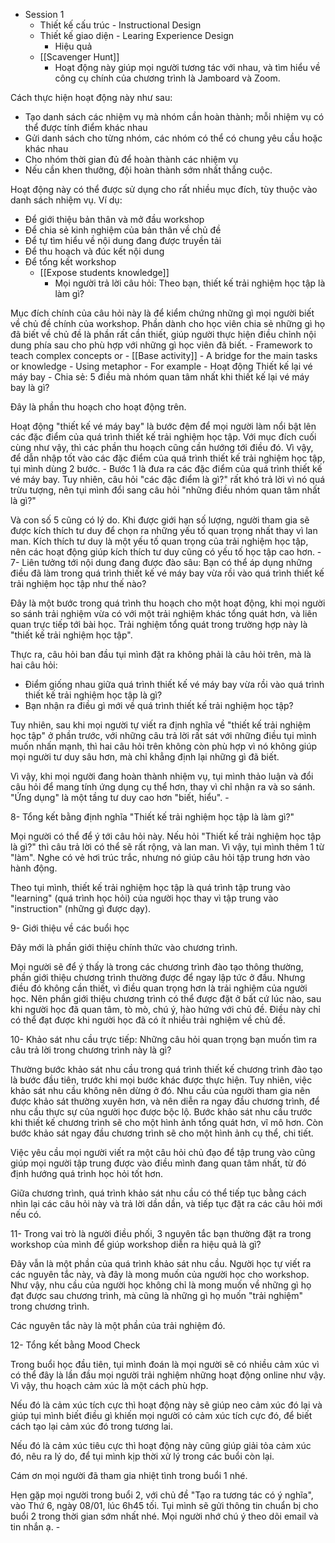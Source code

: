- Session 1
    - Thiết kế cấu trúc - Instructional Design
    - Thiết kế giao diện - Learing Experience Design
        - Hiệu quả
    - [[Scavenger Hunt]]
        - Hoạt động này giúp mọi người tương tác với nhau, và tìm hiểu về công cụ chính của chương trình là Jamboard và Zoom.

Cách thực hiện hoạt động này như sau:
- Tạo danh sách các nhiệm vụ mà nhóm cần hoàn thành; mỗi nhiệm vụ có thể được tính điểm khác nhau
- Gửi danh sách cho từng nhóm, các nhóm có thể có chung yêu cầu hoặc khác nhau
- Cho nhóm thời gian đủ để hoàn thành các nhiệm vụ
- Nếu cần khen thưởng, đội hoàn thành sớm nhất thắng cuộc.

Hoạt động này có thể được sử dụng cho rất nhiều mục đích, tùy thuộc vào danh sách nhiệm vụ. Ví dụ:
- Để giới thiệu bản thân và mở đầu workshop
- Để chia sẻ kinh nghiệm của bản thân về chủ đề
- Để tự tìm hiểu về nội dung đang được truyền tải
- Để thu hoạch và đúc kết nội dung
- Để tổng kết workshop
    - [[Expose students knowledge]]
        - Mọi người trả lời câu hỏi: Theo bạn, thiết kế trải nghiệm học tập là làm gì?

Mục đích chính của câu hỏi này là để kiểm chứng những gì mọi người biết về chủ đề chính của workshop. Phần dành cho học viên chia sẻ những gì họ đã biết về chủ đề là phần rất cần thiết, giúp người thực hiện điều chỉnh nội dung phía sau cho phù hợp với những gì học viên đã biết.
    - Framework to teach complex concepts or 
    - [[Base activity]]
        - A bridge for the main tasks or knowledge
        - Using metaphor
        - For example
            - Hoạt động Thiết kế lại vé máy bay
                - Chia sẻ: 5 điều mà nhóm quan tâm nhất khi thiết kế lại vé máy bay là gì?

Đây là phần thu hoạch cho hoạt động trên.

Hoạt động "thiết kế vé máy bay" là bước đệm để mọi người làm nổi bật lên các đặc điểm của quá trình thiết kế trải nghiệm học tập. Với mục đích cuối cùng như vậy, thì các phần thu hoạch cũng cần hướng tới điều đó. Vì vậy, để dẫn nhập tốt vào các đặc điểm của quá trình thiết kế trải nghiệm học tập, tụi mình dùng 2 bước.
                - Bước 1 là đưa ra các đặc điểm của quá trình thiết kế vé máy bay. Tuy nhiên, câu hỏi "các đặc điểm là gì?" rất khó trả lời vì nó quá trừu tượng, nên tụi mình đổi sang câu hỏi "những điều nhóm quan tâm nhất là gì?"

Và con số 5 cũng có lý do. Khi được giới hạn số lượng, người tham gia sẽ được kích thích tư duy để chọn ra những yếu tố quan trọng nhất thay vì lan man. Kích thích tư duy là một yếu tố quan trọng của trải nghiệm học tập, nên các hoạt động giúp kích thích tư duy cũng có yếu tố học tập cao hơn.
    - 7- Liên tưởng tới nội dung đang được đào sâu: Bạn có thể áp dụng những điều đã làm trong quá trình thiết kế vé máy bay vừa rồi vào quá trình thiết kế trải nghiệm học tập như thế nào?

Đây là một bước trong quá trình thu hoạch cho một hoạt động, khi mọi người so sánh trải nghiệm vừa có với một trải nghiệm khác tổng quát hơn, và liên quan trực tiếp tới bài học. Trải nghiệm tổng quát trong trường hợp này là "thiết kế trải nghiệm học tập".

Thực ra, câu hỏi ban đầu tụi mình đặt ra không phải là câu hỏi trên, mà là hai câu hỏi:
- Điểm giống nhau giữa quá trình thiết kế vé máy bay vừa rồi vào quá trình thiết kế trải nghiệm học tập là gì?
- Bạn nhận ra điều gì mới về quá trình thiết kế trải nghiệm học tập?

Tuy nhiên, sau khi mọi người tự viết ra định nghĩa về "thiết kế trải nghiệm học tập" ở phần trước, với những câu trả lời rất sát với những điều tụi mình muốn nhấn mạnh, thì hai câu hỏi trên không còn phù hợp vì nó không giúp mọi người tư duy sâu hơn, mà chỉ khẳng định lại những gì đã biết.

Vì vậy, khi mọi người đang hoàn thành nhiệm vụ, tụi mình thảo luận và đổi câu hỏi để mang tính ứng dụng cụ thể hơn, thay vì chỉ nhận ra và so sánh. "Ứng dụng" là một tầng tư duy cao hơn "biết, hiểu".
    - 

8- Tổng kết bằng định nghĩa "Thiết kế trải nghiệm học tập là làm gì?"

Mọi người có thể để ý tới câu hỏi này. Nếu hỏi "Thiết kế trải nghiệm học tập là gì?" thì câu trả lời có thể sẽ rất rộng, và lan man. Vì vậy, tụi mình thêm 1 từ "làm". Nghe có vẻ hơi trúc trắc, nhưng nó giúp câu hỏi tập trung hơn vào hành động.

Theo tụi mình, thiết kế trải nghiệm học tập là quá trình tập trung vào "learning" (quá trình học hỏi) của người học thay vì tập trung vào "instruction" (những gì được dạy).

9- Giới thiệu về các buổi học

Đây mới là phần giới thiệu chính thức vào chương trình.

Mọi người sẽ để ý thấy là trong các chương trình đào tạo thông thường, phần giới thiệu chương trình thường được để ngay lập tức ở đầu. Nhưng điều đó không cần thiết, vì điều quan trọng hơn là trải nghiệm của người học. Nên phần giới thiệu chương trình có thể được đặt ở bất cứ lúc nào, sau khi người học đã quan tâm, tò mò, chú ý, hào hứng với chủ đề. Điều này chỉ có thể đạt được khi người học đã có ít nhiều trải nghiệm về chủ đề.

10- Khảo sát nhu cầu trực tiếp: Những câu hỏi quan trọng bạn muốn tìm ra câu trả lời trong chương trình này là gì?

Thường bước khảo sát nhu cầu trong quá trình thiết kế chương trình đào tạo là bước đầu tiên, trước khi mọi bước khác được thực hiện. Tuy nhiên, việc khảo sát nhu cầu không nên dừng ở đó. Nhu cầu của người tham gia nên được khảo sát thường xuyên hơn, và nên diễn ra ngay đầu chương trình, để nhu cầu thực sự của người học được bộc lộ. Bước khảo sát nhu cầu trước khi thiết kế chương trình sẽ cho một hình ảnh tổng quát hơn, vĩ mô hơn. Còn bước khảo sát ngay đầu chương trình sẽ cho một hình ảnh cụ thể, chi tiết.

Việc yêu cầu mọi người viết ra một câu hỏi chủ đạo để tập trung vào cũng giúp mọi người tập trung được vào điều mình đang quan tâm nhất, từ đó định hướng quá trình học hỏi tốt hơn.

Giữa chương trình, quá trình khảo sát nhu cầu có thể tiếp tục bằng cách nhìn lại các câu hỏi này và trả lời dần dần, và tiếp tục đặt ra các câu hỏi mới nếu có.

11- Trong vai trò là người điều phối, 3 nguyên tắc bạn thường đặt ra trong workshop của mình để giúp workshop diễn ra hiệu quả là gì?

Đây vẫn là một phần của quá trình khảo sát nhu cầu. Người học tự viết ra các nguyên tắc này, và đây là mong muốn của người học cho workshop. Như vậy, nhu cầu của người học không chỉ là mong muốn về những gì họ đạt được sau chương trình, mà cũng là những gì họ muốn "trải nghiệm" trong chương trình.

Các nguyên tắc này là một phần của trải nghiệm đó.

12- Tổng kết bằng Mood Check

Trong buổi học đầu tiên, tụi mình đoán là mọi người sẽ có nhiều cảm xúc vì có thể đây là lần đầu mọi người trải nghiệm những hoạt động online như vậy. Vì vậy, thu hoạch cảm xúc là một cách phù hợp. 

Nếu đó là cảm xúc tích cực thì hoạt động này sẽ giúp neo cảm xúc đó lại và giúp tụi mình biết điều gì khiến mọi người có cảm xúc tích cực đó, để biết cách tạo lại cảm xúc đó trong tương lai.

Nếu đó là cảm xúc tiêu cực thì hoạt động này cũng giúp giải tỏa cảm xúc đó, nêu ra lý do, để tụi mình kịp thời xử lý trong các buổi còn lại.


Cám ơn mọi người đã tham gia nhiệt tình trong buổi 1 nhé.

Hẹn gặp mọi người trong buổi 2, với chủ đề "Tạo ra tương tác có ý nghĩa", vào Thứ 6, ngày 08/01, lúc 6h45 tối. Tụi mình sẽ gửi thông tin chuẩn bị cho buổi 2 trong thời gian sớm nhất nhé. Mọi người nhớ chú ý theo dõi email và tin nhắn ạ.
    - 

